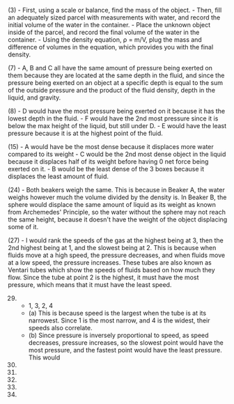 (3)
	- First, using a scale or balance, find the mass of the object.
	- Then, fill an adequately sized parcel with measurements with water, and record the initial volume of the water in the container.
	- Place the unknown object inside of the parcel, and record the final volume of the water in the container.
	- Using the density equation, ρ = m/V, plug the mass and difference of volumes in the equation, which provides you with the final density.

(7)
	- A, B and C all have the same amount of pressure being exerted on them because they are located at the same depth in the fluid, and since the pressure being exerted on an object at a specific depth is equal to the sum of the outside pressure and the product of the fluid density, depth in the liquid, and gravity.

(8)
	- D would have the most pressure being exerted on it because it has the lowest depth in the fluid.
	- F would have the 2nd most pressure since it is below the max height of the liquid, but still under D.
	- E would have the least pressure because it is at the highest point of the fluid.

(15)
	- A would have be the most dense because it displaces more water compared to its weight
	- C would be the 2nd most dense object in the liquid because it displaces half of its weight before having 0 net force being exerted on it. 
	- B would be the least dense of the 3 boxes because it displaces the least amount of fluid.

(24)
	- Both beakers weigh the same. This is because in Beaker A, the water weighs however much the volume divided by the density is. In Beaker B, the sphere would displace the same amount of liquid as its weight as known from Archemedes' Principle, so the water without the sphere may not reach the same height, because it doesn't have the weight of the object displacing some of it. 

(27)
	- I would rank the speeds of the gas at the highest being at 3, then the 2nd highest being at 1, and the slowest being at 2. This is because when fluids move at a high speed, the pressure decreases, and when fluids move at a low speed, the pressure increases. These tubes are also known as Ventari tubes which show the speeds of fluids based on how much they flow. Since the tube at point 2 is the highest, it must have the most pressure, which means that it must have the least speed.

29.
	- 1, 3, 2, 4
	- (a) This is because speed is the largest when the tube is at its narrowest. Since 1 is the most narrow, and 4 is the widest, their speeds also correlate.
	- (b) Since pressure is inversely proportional to speed, as speed decreases, pressure increases, so the slowest point would have the most pressure, and the fastest point would have the least pressure. This would 
31.

33.

34.

36.

37.

